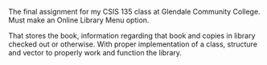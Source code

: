 The final assignment for my CSIS 135 class at Glendale Community College.
Must make an Online Library Menu option.

That stores the book, information regarding that book and copies in library checked out or otherwise.
With proper implementation of a class, structure and vector to properly work and function the library.
